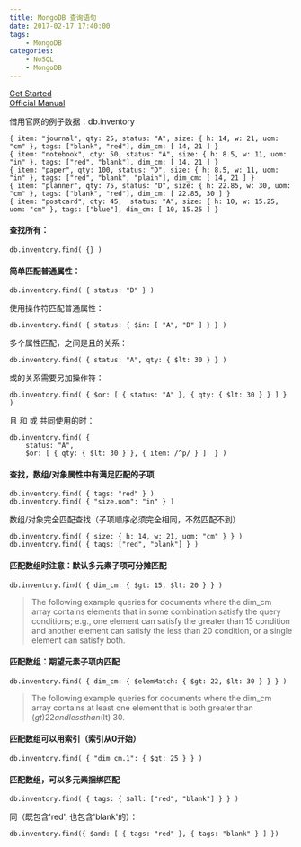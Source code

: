```yaml
---
title: MongoDB 查询语句
date: 2017-02-17 17:40:00  
tags: 
    - MongoDB
categories: 
    - NoSQL
    - MongoDB  
---
```


[Get Started](https://docs.mongodb.com/getting-started/shell/)  
[Official Manual](https://docs.mongodb.com/manual/)

借用官网的例子数据：db.inventory
```
{ item: "journal", qty: 25, status: "A", size: { h: 14, w: 21, uom: "cm" }, tags: ["blank", "red"], dim_cm: [ 14, 21 ] }
{ item: "notebook", qty: 50, status: "A", size: { h: 8.5, w: 11, uom: "in" }, tags: ["red", "blank"], dim_cm: [ 14, 21 ] }
{ item: "paper", qty: 100, status: "D", size: { h: 8.5, w: 11, uom: "in" }, tags: ["red", "blank", "plain"], dim_cm: [ 14, 21 ] }
{ item: "planner", qty: 75, status: "D", size: { h: 22.85, w: 30, uom: "cm" }, tags: ["blank", "red"], dim_cm: [ 22.85, 30 ] }
{ item: "postcard", qty: 45,  status: "A", size: { h: 10, w: 15.25, uom: "cm" }, tags: ["blue"], dim_cm: [ 10, 15.25 ] }
```
#### 查找所有：
```
db.inventory.find( {} )
```

#### 简单匹配普通属性：
```
db.inventory.find( { status: "D" } )
```
使用操作符匹配普通属性：
```
db.inventory.find( { status: { $in: [ "A", "D" ] } } )
```
多个属性匹配，之间是且的关系：
```
db.inventory.find( { status: "A", qty: { $lt: 30 } } )
```
或的关系需要另加操作符：
```
db.inventory.find( { $or: [ { status: "A" }, { qty: { $lt: 30 } } ] } )
```
且 和 或 共同使用的时：  
```
db.inventory.find( {  
    status: "A",  
    $or: [ { qty: { $lt: 30 } }, { item: /^p/ } ]  } )
```
#### 查找，数组/对象属性中有满足匹配的子项
```
db.inventory.find( { tags: "red" } )
db.inventory.find( { "size.uom": "in" } )
```
数组/对象完全匹配查找（子项顺序必须完全相同，不然匹配不到）
```
db.inventory.find( { size: { h: 14, w: 21, uom: "cm" } } )
db.inventory.find( { tags: ["red", "blank"] } )
```
#### 匹配数组时注意：默认多元素子项可分摊匹配
```
db.inventory.find( { dim_cm: { $gt: 15, $lt: 20 } } )
```
> The following example queries for documents where the dim_cm array contains elements that in some combination satisfy the query conditions; e.g., one element can satisfy the greater than 15 condition and another element can satisfy the less than 20 condition, or a single element can satisfy both.  

#### 匹配数组：期望元素子项内匹配
  ```
  db.inventory.find( { dim_cm: { $elemMatch: { $gt: 22, $lt: 30 } } } )
  ```
>The following example queries for documents where the dim_cm array contains at least one element that is both greater than ($gt) 22 and less than ($lt) 30.

#### 匹配数组可以用索引（索引从0开始）
```
db.inventory.find( { "dim_cm.1": { $gt: 25 } } )
```
#### 匹配数组，可以多元素捆绑匹配
```
db.inventory.find( { tags: { $all: ["red", "blank"] } } )
```
同（既包含'red', 也包含'blank'的）：
```
db.inventory.find({ $and: [ { tags: "red" }, { tags: "blank" } ] })
```